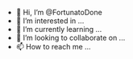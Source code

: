 - 👋 Hi, I’m @FortunatoDone
- 👀 I’m interested in ...
- 🌱 I’m currently learning ...
- 💞️ I’m looking to collaborate on ...
- 📫 How to reach me ...

<!---
FortunatoDone/FortunatoDone is a ✨ special ✨ repository because its `README.md` (this file) appears on your GitHub profile.
You can click the Preview link to take a look at your changes.
--->
